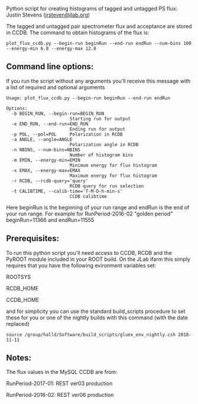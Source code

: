 Python script for creating histograms of tagged and untagged PS flux: Justin Stevens (jrsteven@jlab.org)

The tagged and untagged pair spectrometer flux and acceptance are stored in CCDB.  The command to obtain histograms of the flux is:

```
plot_flux_ccdb.py --begin-run beginRun --end-run endRun --num-bins 100 --energy-min 6.0 --energy-max 12.0
```

## Command line options:

If you run the script without any arguments you'll receive this message with a list of required and optional arguments

```
Usage: plot_flux_ccdb.py --begin-run beginRun --end-run endRun

Options:
  -b BEGIN_RUN, --begin-run=BEGIN_RUN
                        Starting run for output
  -e END_RUN, --end-run=END_RUN
                        Ending run for output
  -p POL, --pol=POL     Polarization in RCDB
  -a ANGLE, --angle=ANGLE
                        Polarization angle in RCDB
  -n NBINS, --num-bins=NBINS
                        Number of histogram bins
  -m EMIN, --energy-min=EMIN
                        Minimum energy for flux histogram
  -x EMAX, --energy-max=EMAX
                        Maximum energy for flux histogram
  -r RCDB, --rcdb-query='query'
                        RCDB query for run selection
  -t CALIBTIME, --calib-time='T-M-D-h-min-s'
                        CCDB calibtime
```

Here beginRun is the beginning of your run range and endRun is the end of your run range.  For example for RunPeriod-2016-02 "golden period" beginRun=11366 and endRun=11555

## Prerequisites:

To run this python script you'll need access to CCDB, RCDB and the PyROOT module included in your ROOT build.  On the JLab ifarm this simply requires that you have the following evironment variables set:

ROOTSYS

RCDB_HOME

CCDB_HOME

and for simplicity you can use the standard build_scripts procedure to set these for you or one of the nightly builds with this command (with the date replaced)

```
source /group/halld/Software/build_scripts/gluex_env_nightly.csh 2018-11-11
```

## Notes:

The flux values in the MySQL CCDB are from:

RunPeriod-2017-01: REST ver03 production

RunPeriod-2016-02: REST ver06 production
